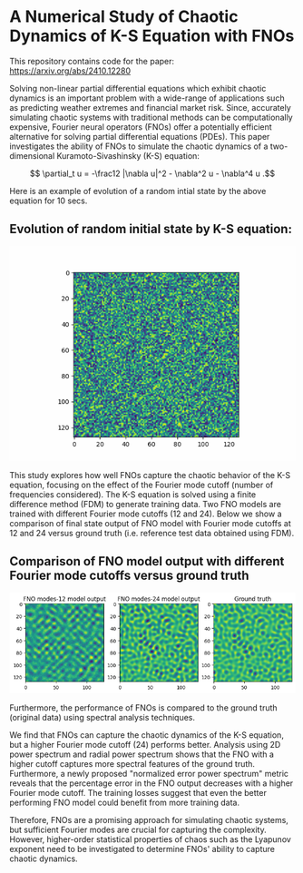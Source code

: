 # A Numerical Study of Chaotic Dynamics of K-S Equation with FNOs
This repository contains code for the paper: https://arxiv.org/abs/2410.12280

Solving non-linear partial differential equations which exhibit chaotic dynamics is an important problem with a wide-range of applications such as predicting weather extremes and financial market risk. Since, accurately simulating chaotic systems with traditional methods can be computationally expensive, Fourier neural operators (FNOs) offer a potentially efficient alternative for solving partial differential equations (PDEs). This paper investigates the ability of FNOs to simulate the chaotic dynamics of a two-dimensional Kuramoto-Sivashinsky (K-S) equation: 
```math
    \partial_t u = -\frac12 |\nabla u|^2 - \nabla^2 u - \nabla^4 u .
```
Here is an example of evolution of a random intial state by the above equation for 10 secs.

## Evolution of random initial state by K-S equation:
![Evolution of random initial state by K-S equation](images/dynamic_images_10sec.gif)

This study explores how well FNOs capture the chaotic behavior of the K-S equation, focusing on the effect of the Fourier mode cutoff (number of frequencies considered). The K-S equation is solved using a finite difference method (FDM) to generate training data. Two FNO models are trained with different Fourier mode cutoffs (12 and 24). Below we show a comparison of final state output of FNO model with Fourier mode cutoffs at 12 and 24 versus ground truth (i.e. reference test data obtained using FDM).

## Comparison of FNO model output with different Fourier mode cutoffs versus ground truth
![FNO output vs ground truth](images/FNO_output_vs_ground_truth.png)

Furthermore, the performance of FNOs is compared to the ground truth (original data) using spectral analysis techniques.

We find that FNOs can capture the chaotic dynamics of the K-S equation, but a higher Fourier mode cutoff (24) performs better. Analysis using 2D power spectrum and radial power spectrum shows that the FNO with a higher cutoff captures more spectral features of the ground truth. Furthermore, a newly proposed "normalized error power spectrum" metric reveals that the percentage error in the FNO output decreases with a higher Fourier mode cutoff. The training losses suggest that even the better performing FNO model could benefit from more training data.

Therefore, FNOs are a promising approach for simulating chaotic systems, but sufficient Fourier modes are crucial for capturing the complexity. However, higher-order statistical properties of chaos such as the Lyapunov exponent need to be investigated to determine FNOs' ability to capture chaotic dynamics.
